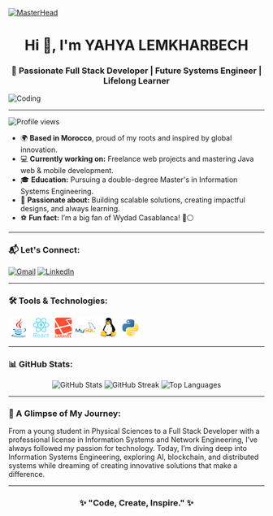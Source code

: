 [![MasterHead](https://camo.githubusercontent.com/1cc4a09c2e1425ea8299bad1e673df6139b484072801bede9a1d098a24981328/68747470733a2f2f692e6962622e636f2f6b3234343135622f4769746875622d42616e6e65722e676966)](https://github.com/YahyaLem02)
<h1 align="center">Hi 👋, I'm YAHYA LEMKHARBECH</h1>
<h3 align="center">🚀 Passionate Full Stack Developer | Future Systems Engineer | Lifelong Learner</h3>

<img  alt="Coding" width="400" src="https://wanderin.dev/about-the-full-stack-web-developer/" />


---

<p align="left"> <img src="https://komarev.com/ghpvc/?username=yahyalem02&label=Profile%20views&color=0e75b6&style=flat" alt="Profile views" /> </p>

- 🌍 **Based in Morocco**, proud of my roots and inspired by global innovation.
- 💻 **Currently working on:** Freelance web projects and mastering Java web & mobile development.
- 🎓 **Education:** Pursuing a double-degree Master's in Information Systems Engineering.
- 🌟 **Passionate about:** Building scalable solutions, creating impactful designs, and always learning.
- ⚽ **Fun fact:** I’m a big fan of Wydad Casablanca! 🔴⚪

---

<h3 align="left">📬 Let's Connect:</h3>
<p align="left">
<a href="mailto:lemkharbechy@gmail.com" target="_blank"><img align="center" src="https://img.icons8.com/color/48/000000/gmail.png" alt="Gmail" height="40" width="40" /></a>
<a href="https://linkedin.com/in/yahya-lemkharbech" target="_blank"><img align="center" src="https://raw.githubusercontent.com/rahuldkjain/github-profile-readme-generator/master/src/images/icons/Social/linked-in-alt.svg" alt="LinkedIn" height="40" width="40" /></a>
</p>

---

<h3 align="left">🛠️ Tools & Technologies:</h3>
<p align="left">
  <img src="https://raw.githubusercontent.com/devicons/devicon/master/icons/java/java-original.svg" alt="Java" width="40" height="40"/>
  <img src="https://raw.githubusercontent.com/devicons/devicon/master/icons/react/react-original-wordmark.svg" alt="React" width="40" height="40"/>
  <img src="https://raw.githubusercontent.com/devicons/devicon/master/icons/laravel/laravel-plain-wordmark.svg" alt="Laravel" width="40" height="40"/>
  <img src="https://raw.githubusercontent.com/devicons/devicon/master/icons/mysql/mysql-original-wordmark.svg" alt="MySQL" width="40" height="40"/>
  <img src="https://raw.githubusercontent.com/devicons/devicon/master/icons/linux/linux-original.svg" alt="Linux" width="40" height="40"/>
  <img src="https://raw.githubusercontent.com/devicons/devicon/master/icons/python/python-original.svg" alt="Python" width="40" height="40"/>
</p>

---

<h3 align="left">📊 GitHub Stats:</h3>
<div align="center">
  <img src="https://github-readme-stats.vercel.app/api?username=yahyalem02&show_icons=true&locale=en&theme=radical" alt="GitHub Stats" />
  <img src="https://github-readme-streak-stats.herokuapp.com/?user=yahyalem02&theme=radical" alt="GitHub Streak" />
  <img src="https://github-readme-stats.vercel.app/api/top-langs?username=yahyalem02&show_icons=true&locale=en&layout=compact&theme=radical" alt="Top Languages" />
</div>

---

<h3 align="left">🌟 A Glimpse of My Journey:</h3>
<p>From a young student in Physical Sciences to a Full Stack Developer with a professional license in Information Systems and Network Engineering, I’ve always followed my passion for technology. Today, I’m diving deep into Information Systems Engineering, exploring AI, blockchain, and distributed systems while dreaming of creating innovative solutions that make a difference.</p>

---

<h3 align="center">✨ "Code, Create, Inspire." ✨</h3>

